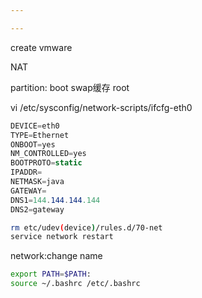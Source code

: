```yaml
---

---
```


create vmware

NAT

partition: boot swap缓存 root

vi  /etc/sysconfig/network-scripts/ifcfg-eth0

```c#
DEVICE=eth0
TYPE=Ethernet
ONBOOT=yes
NM_CONTROLLED=yes
BOOTPROTO=static
IPADDR=
NETMASK=java
GATEWAY=
DNS1=144.144.144.144
DNS2=gateway
```

```bash
rm etc/udev(device)/rules.d/70-net
service network restart
```

network:change name



```bash
export PATH=$PATH:
source ~/.bashrc /etc/.bashrc
```


